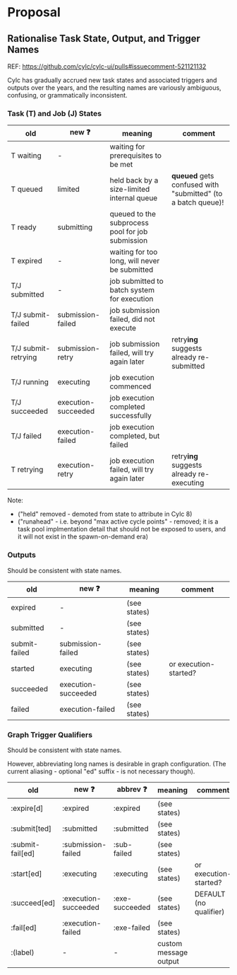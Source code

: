 # Proposal

## Rationalise Task State, Output, and Trigger Names

REF: https://github.com/cylc/cylc-ui/pulls#issuecomment-521121132

Cylc has gradually accrued new task states and associated triggers and outputs
over the years, and the resulting names are variously ambiguous, confusing, or
grammatically inconsistent.

### Task (T) and Job (J) States

| old             | new :question:    | meaning | comment |
|----             |----               | ---     | ---     | 
| T   waiting         | -                 | waiting for prerequisites to be met |
| T   queued          | limited           | held back by a size-limited internal queue | **queued** gets confused with "submitted" (to a batch queue)! |
| T   ready           | submitting        | queued to the subprocess pool for job submission | | 
| T   expired         | -                 | waiting for too long, will never be submitted | | 
| T/J submitted       | -                 | job submitted to batch system for execution | | 
| T/J submit-failed   | submission-failed | job submission failed, did not execute | | 
| T/J submit-retrying | submission-retry  | job submission failed, will try again later | retry**ing** suggests already re-submitted |
| T/J running         | executing         | job execution commenced | | 
| T/J succeeded       | execution-succeeded | job execution completed successfully | | 
| T/J failed          | execution-failed  | job execution completed, but failed | | 
| T   retrying        | execution-retry   | job execution failed, will try again later | retry**ing** suggests already re-executing | 

Note:
- ("held" removed - demoted from state to attribute in Cylc 8)
- ("runahead" - i.e. beyond "max active cycle points" - removed; it is a task pool
  implmentation detail that should not be exposed to users, and it will not
  exist in the spawn-on-demand era)

### Outputs

Should be consistent with state names.

| old             | new :question:      | meaning       | comment |
|----             |----                 | ---           | ---     | 
| expired         | -                   | (see states)  |         |
| submitted       | -                   | (see states)  |         |
| submit-failed   | submission-failed   | (see states)  |         |
| started         | executing           | (see states)  | or execution-started? |
| succeeded       | execution-succeeded | (see states)  |          |
| failed          | execution-failed    | (see states)  |          |

### Graph Trigger Qualifiers

Should be consistent with state names.

However, abbreviating long names is desirable in graph configuration. (The
current aliasing - optional "ed" suffix - is not necessary though).

| old                | new :question:       | abbrev :question:  | meaning      | comment  |
|----                |----                  |----                | ---          | ---      | 
| :expire[d]         | :expired             | :expired           | (see states) |          |
| :submit[ted]       | :submitted           | :submitted         | (see states) |          | 
| :submit-fail[ed]   | :submission-failed   | :sub-failed        | (see states) |          | 
| :start[ed]         | :executing           | :executing         | (see states) | or execution-started?  | 
| :succeed[ed]       | :execution-succeeded | :exe-succeeded     | (see states) | DEFAULT (no qualifier) | 
| :fail[ed]          | :execution-failed    | :exe-failed        | (see states) |          | 
| :(label)           | -                    | -                  | custom message output   |
